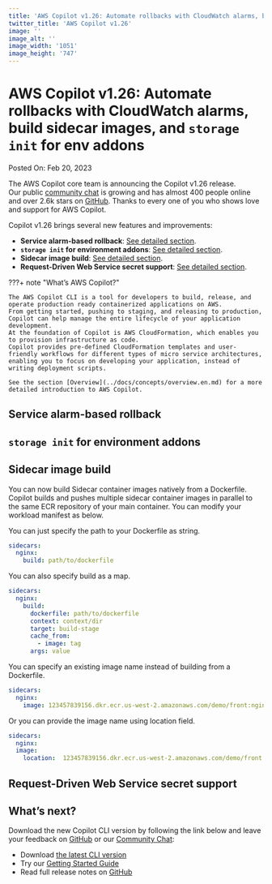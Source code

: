 ```yaml
---
title: 'AWS Copilot v1.26: Automate rollbacks with CloudWatch alarms, build sidecar images, and `storage init` for env addons'
twitter_title: 'AWS Copilot v1.26'
image: ''
image_alt: ''
image_width: '1051'
image_height: '747'
---
```


# AWS Copilot v1.26: Automate rollbacks with CloudWatch alarms, build sidecar images, and `storage init` for env addons

Posted On: Feb 20, 2023

The AWS Copilot core team is announcing the Copilot v1.26 release.  
Our public [сommunity сhat](https://gitter.im/aws/copilot-cli) is growing and has almost 400 people online and over 2.6k stars on [GitHub](http://github.com/aws/copilot-cli/).
Thanks to every one of you who shows love and support for AWS Copilot.

Copilot v1.26 brings several new features and improvements:

- **Service alarm-based rollback**: [See detailed section](#service-alarm-based-rollback).
- **`storage init` for environment addons**: [See detailed section](#storage-init-for-environment-addons).
- **Sidecar image build**: [See detailed section](#sidecar-image-build).
- **Request-Driven Web Service secret support**: [See detailed section](#request-driven-web-service-secret-support).

???+ note "What’s AWS Copilot?"

    The AWS Copilot CLI is a tool for developers to build, release, and operate production ready containerized applications on AWS.
    From getting started, pushing to staging, and releasing to production, Copilot can help manage the entire lifecycle of your application development.
    At the foundation of Copilot is AWS CloudFormation, which enables you to provision infrastructure as code.
    Copilot provides pre-defined CloudFormation templates and user-friendly workflows for different types of micro service architectures,
    enabling you to focus on developing your application, instead of writing deployment scripts.

    See the section [Overview](../docs/concepts/overview.en.md) for a more detailed introduction to AWS Copilot.

## Service alarm-based rollback

## `storage init` for environment addons

## Sidecar image build
You can now build Sidecar container images natively from a Dockerfile. Copilot builds and pushes multiple sidecar container images in parallel
to the same ECR repository of your main container.
You can modify your workload manifest as below.

You can just specify the path to your Dockerfile as string.

```yaml
sidecars:
  nginx:
    build: path/to/dockerfile
```

You can also specify build as a map.

```yaml
sidecars:
  nginx:
    build:
      dockerfile: path/to/dockerfile
      context: context/dir
      target: build-stage
      cache_from:
        - image: tag
      args: value
```

You can specify an existing image name instead of building from a Dockerfile.

```yaml
sidecars:
  nginx:
    image: 123457839156.dkr.ecr.us-west-2.amazonaws.com/demo/front:nginx-latest
```
Or you can provide the image name using location field.

```yaml
sidecars:
  nginx:
  image:
    location:  123457839156.dkr.ecr.us-west-2.amazonaws.com/demo/front:nginx-latest
```

## Request-Driven Web Service secret support

## What’s next?

Download the new Copilot CLI version by following the link below and leave your feedback on [GitHub](https://github.com/aws/copilot-cli/) or our [Community Chat](https://gitter.im/aws/copilot-cli):

- Download [the latest CLI version](../docs/getting-started/install.en.md)
- Try our [Getting Started Guide](../docs/getting-started/first-app-tutorial.en.md)
- Read full release notes on [GitHub](https://github.com/aws/copilot-cli/releases/tag/v1.25.0)
